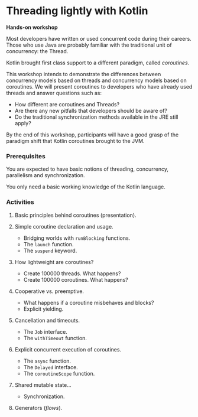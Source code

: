 # Threading lightly with Kotlin

**Hands-on workshop**

Most developers have written or used concurrent code during their careers. 
Those who use Java are probably familiar with the traditional unit of concurrency: the Thread.

Kotlin brought first class support to a different paradigm, called _coroutines_.

This workshop intends to demonstrate the differences between concurrency models based on threads
and concurrency models based on coroutines. We will present coroutines to developers who have already 
used threads and answer questions such as:

* How different are coroutines and Threads?
* Are there any new pitfalls that developers should be aware of?
* Do the traditional synchronization methods available in the JRE still apply?

By the end of this workshop, participants will have a good grasp of the paradigm shift that 
Kotlin coroutines brought to the JVM.

### Prerequisites

You are expected to have basic notions of threading, concurrency, parallelism and synchronization. 

You only need a basic working knowledge of the Kotlin language.

### Activities

1. Basic principles behind coroutines (presentation).

1. Simple coroutine declaration and usage.
    * Bridging worlds with `runBlocking` functions.
    * The `launch` function.
    * The `suspend` keyword.

1. How lightweight are coroutines?
    * Create 100000 threads. What happens?
    * Create 100000 coroutines. What happens?

1. Cooperative vs. preemptive.
    * What happens if a coroutine misbehaves and blocks?
    * Explicit yielding.

1. Cancellation and timeouts.
    * The `Job` interface.
    * The `withTimeout` function.

1. Explicit concurrent execution of coroutines.
    * The `async` function.
    * The `Delayed` interface.
    * The `coroutineScope` function.

1. Shared mutable state...
    * Synchronization.

1. Generators (_flows_).
